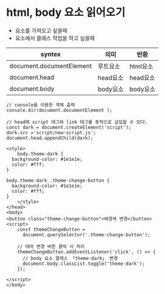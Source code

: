 # html, body 요소 읽어오기 
- <html> 요소를 가져오고 싶을때 
- <body> 요소에서 클래스 작업을 하고 싶을때 

|syntex| 의미|반환|
|---|---|----|
|document.documentElement| 루트요소 | html요소 |
|document.head| head요소 | head요소 |
|document.body| body요소 | body요소 |

```
// console을 이용한 객체 출력 
console.dir(document.documentElement );
```
```
// head에 script 태그와 link 태그를 동적으로 삽입할 수 있다. 
const dark = document.createElement('script');
dark.src ='script/new-script.js';
document.head.appendChild(dark);
```

```
<style>
    body.theme-dark {
  background-color: #1e1e1e;
  color: #fff;
}

body.theme-dark .theme-change-button {
  background-color: #1e1e1e;
  color: #fff;
}
    </style>
</head>
<body>
<button class="theme-change-button">배경색 변경</button>
<script>
    const themeChangeButton =
      document.querySelector('.theme-change-button');

    // 테마 변경 버튼 클릭 시 처리
    themeChangeButton.addEventListener('click', () => {
      // body 요소 클래스 「theme-dark」 변경
      document.body.classList.toggle('theme-dark');
    });

</script>
</body>
```

